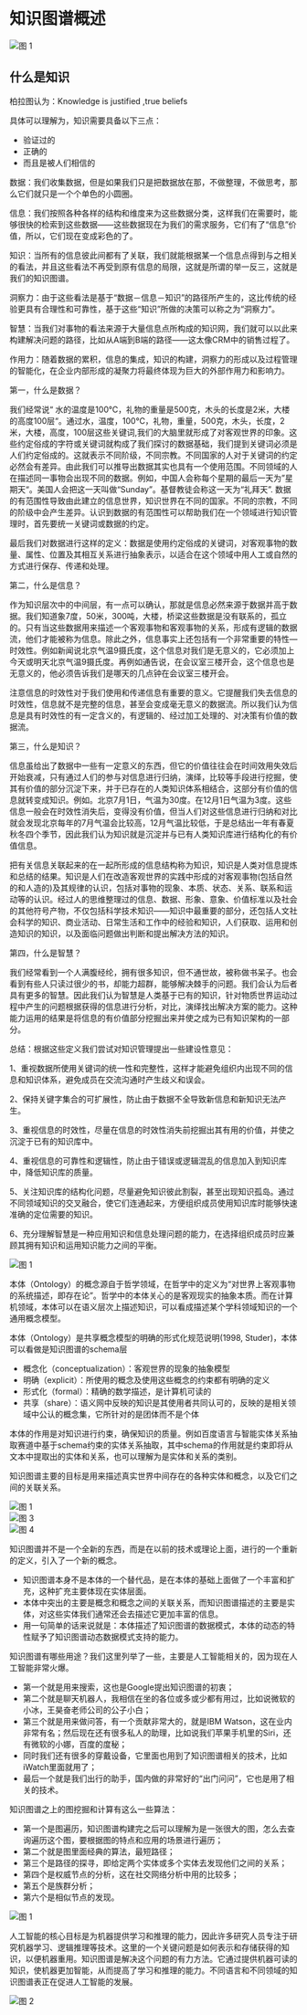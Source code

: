 # 知识图谱概述

![图 1](../../assets/summarize_1605608490226.png)  

## 什么是知识

柏拉图认为：Knowledge is justified ,true beliefs

具体可以理解为，知识需要具备以下三点：

- 验证过的
- 正确的
- 而且是被人们相信的

数据：我们收集数据，但是如果我们只是把数据放在那，不做整理，不做思考，那么它们就只是一个个单色的小圆圈。

信息：我们按照各种各样的结构和维度来为这些数据分类，这样我们在需要时，能够很快的检索到这些数据——这些数据现在为我们的需求服务，它们有了“信息”价值，所以，它们现在变成彩色的了。

知识：当所有的信息彼此间都有了关联，我们就能根据某一个信息点得到与之相关的看法，并且这些看法不再受到原有信息的局限，这就是所谓的举一反三，这就是我们的知识图谱。

洞察力：由于这些看法是基于“数据－信息－知识”的路径所产生的，这比传统的经验更具有合理性和可靠性，基于这些“知识”所做的决策可以称之为“洞察力”。

智慧：当我们对事物的看法来源于大量信息点所构成的知识网，我们就可以以此来构建解决问题的路径，比如从A端到B端的路径——这太像CRM中的销售过程了。

作用力：随着数据的累积，信息的集成，知识的构建，洞察力的形成以及过程管理的智能化，在企业内部形成的凝聚力将最终体现为巨大的外部作用力和影响力。

第一，什么是数据？

我们经常说“ 水的温度是100℃，礼物的重量是500克，木头的长度是2米，大楼的高度100层“。通过水，温度，100℃，礼物，重量，500克，木头，长度，2米，大楼，高度，100层这些关键词,我们的大脑里就形成了对客观世界的印象。这些约定俗成的字符或关键词就构成了我们探讨的数据基础，我们提到关键词必须是人们约定俗成的。这就表示不同阶级，不同宗教。不同国家的人对于关键词的约定必然会有差异。由此我们可以推导出数据其实也具有一个使用范围。不同领域的人在描述同一事物会出现不同的数据。例如，中国人会称每个星期的最后一天为”星期天“。美国人会把这一天叫做“Sunday”。基督教徒会称这一天为“礼拜天”. 数据的有范围性导致由此建立的信息世界，知识世界在不同的国家。不同的宗教，不同的阶级中会产生差异。认识到数据的有范围性可以帮助我们在一个领域进行知识管理时，首先要统一关键词或数据的约定。

最后我们对数据进行这样的定义：数据是使用约定俗成的关键词，对客观事物的数量、属性、位置及其相互关系进行抽象表示，以适合在这个领域中用人工或自然的方式进行保存、传递和处理。

第二，什么是信息？

作为知识层次中的中间层，有一点可以确认，那就是信息必然来源于数据并高于数据。我们知道象7度，50米，300吨，大楼，桥梁这些数据是没有联系的，孤立的。只有当这些数据用来描述一个客观事物和客观事物的关系，形成有逻辑的数据流，他们才能被称为信息。除此之外，信息事实上还包括有一个非常重要的特性— 时效性。例如新闻说北京气温9摄氏度，这个信息对我们是无意义的，它必须加上今天或明天北京气温9摄氏度。再例如通告说，在会议室三楼开会，这个信息也是无意义的，他必须告诉我们是哪天的几点钟在会议室三楼开会。

注意信息的时效性对于我们使用和传递信息有重要的意义。它提醒我们失去信息的时效性，信息就不是完整的信息，甚至会变成毫无意义的数据流。所以我们认为信息是具有时效性的有一定含义的，有逻辑的、经过加工处理的、对决策有价值的数据流。

第三，什么是知识？

信息虽给出了数据中一些有一定意义的东西，但它的价值往往会在时间效用失效后开始衰减，只有通过人们的参与对信息进行归纳，演绎，比较等手段进行挖掘，使其有价值的部分沉淀下来，并于已存在的人类知识体系相结合，这部分有价值的信息就转变成知识。例如。北京7月1日，气温为30度。在12月1日气温为3度。这些信息一般会在时效性消失后，变得没有价值，但当人们对这些信息进行归纳和对比就会发现北京每年的7月气温会比较高，12月气温比较低，于是总结出一年有春夏秋冬四个季节，因此我们认为知识就是沉淀并与已有人类知识库进行结构化的有价值信息。

把有关信息关联起来的在一起所形成的信息结构称为知识，知识是人类对信息提炼和总结的结果。知识是人们在改造客观世界的实践中形成的对客观事物(包括自然的和人造的)及其规律的认识，包括对事物的现象、本质、状态、关系、联系和运动等的认识。经过人的思维整理过的信息、数据、形象、意象、价值标准以及社会的其他符号产物，不仅包括科学技术知识——知识中最重要的部分，还包括人文社会科学的知识、商业活动、日常生活和工作中的经验和知识，人们获取、运用和创造知识的知识，以及面临问题做出判断和提出解决方法的知识。

第四，什么是智慧？

我们经常看到一个人满腹经纶，拥有很多知识，但不通世故，被称做书呆子。也会看到有些人只读过很少的书，却能力超群，能够解决棘手的问题。我们会认为后者具有更多的智慧。因此我们认为智慧是人类基于已有的知识，针对物质世界运动过程中产生的问题根据获得的信息进行分析，对比，演绎找出解决方案的能力。这种能力运用的结果是将信息的有价值部分挖掘出来并使之成为已有知识架构的一部分。

总结：根据这些定义我们尝试对知识管理提出一些建设性意见：

1、重视数据所使用关键词的统一性和完整性，这样才能避免组织内出现不同的信息和知识体系，避免成员在交流沟通时产生歧义和误会。

2、保持关键字集合的可扩展性，防止由于数据不全导致新信息和新知识无法产生。

3、重视信息的时效性，尽量在信息的时效性消失前挖掘出其有用的价值，并使之沉淀于已有的知识库中。

4、重视信息的可靠性和逻辑性，防止由于错误或逻辑混乱的信息加入到知识库中，降低知识库的质量。

5、关注知识库的结构化问题，尽量避免知识彼此割裂，甚至出现知识孤岛。通过不同领域知识的交叉融合，使它们连通起来，方便组织成员使用知识库时能够快速准确的定位需要的知识。

6、充分理解智慧是一种应用知识和信息处理问题的能力，在选择组织成员时应兼顾其拥有知识和运用知识能力之间的平衡。

![图 1](../../assets/ac75369d027c81682618706d7bef72b8acc1cc672f1b6b7d92f17fd475bac558.png)  

本体（Ontology）的概念源自于哲学领域，在哲学中的定义为“对世界上客观事物的系统描述，即存在论”。哲学中的本体关心的是客观现实的抽象本质。而在计算机领域，本体可以在语义层次上描述知识，可以看成描述某个学科领域知识的一个通用概念模型。

本体（Ontology）是共享概念模型的明确的形式化规范说明(1998, Studer)，本体可以看做是知识图谱的schema层

- 概念化（conceptualization）：客观世界的现象的抽象模型
- 明确（explicit）：所使用的概念及使用这些概念的约束都有明确的定义
- 形式化（formal）：精确的数学描述，是计算机可读的
- 共享（share）：语义网中反映的知识是其使用者共同认可的，反映的是相关领域中公认的概念集，它所针对的是团体而不是个体

本体的作用是对知识进行约束，确保知识的质量。例如百度语言与智能实体关系抽取赛道中基于schema约束的实体关系抽取，其中schema的作用就是约束即将从文本中提取出的实体和关系，也可以理解为是实体和关系的类别。

知识图谱主要的目标是用来描述真实世界中间存在的各种实体和概念，以及它们之间的关联关系。

![图 1](../../assets/0d238f6cf86d273bfc46b84a7fa0c678a362555c86ca3115ad38d839d792d891.png)  
![图 3](../../assets/93f8bdd4a6ec9714ab1bf0c5d6f7a27e2d008f23ac09e26bc3458609e3eee14a.png)  
![图 4](../../assets/00bac629bc5310bc4d17b517f3be5269ea7609d02325083162f5564ca3c887ca.png)  


知识图谱并不是一个全新的东西，而是在以前的技术或理论上面，进行的一个重新的定义，引入了一个新的概念。

- 知识图谱本身不是本体的一个替代品，是在本体的基础上面做了一个丰富和扩充，这种扩充主要体现在实体层面。
- 本体中突出的主要是概念和概念之间的关联关系，而知识图谱描述的主要是实体，对这些实体我们通常还会去描述它更加丰富的信息。
- 用一句简单的话来说就是：本体描述了知识图谱的数据模式，本体的动态的特性赋予了知识图谱动态数据模式支持的能力。

知识图谱有哪些用途？我们这里列举了一些，主要是人工智能相关的，因为现在人工智能非常火爆。

- 第一个就是用来搜索，这也是Google提出知识图谱的初衷；
- 第二个就是聊天机器人，我相信在坐的各位或多或少都有用过，比如说微软的小冰，王昊奋老师公司的公子小白；
- 第三个就是用来做问答，有一个贡献非常大的，就是IBM Watson，这在业内非常有名；然后现在还有很多私人的助理，比如说我们苹果手机里的Siri，还有微软的小娜，百度的度秘；
- 同时我们还有很多的穿戴设备，它里面也用到了知识图谱相关的技术，比如iWatch里面就用了；
- 最后一个就是我们出行的助手，国内做的非常好的“出门问问”，它也是用了相关的技术。

知识图谱之上的图挖掘和计算有这么一些算法：

- 第一个是图遍历，知识图谱构建完之后可以理解为是一张很大的图，怎么去查询遍历这个图，要根据图的特点和应用的场景进行遍历；
- 第二个就是图里面经典的算法，最短路径；
- 第三个是路径的探寻，即给定两个实体或多个实体去发现他们之间的关系；
- 第四个是权威节点的分析，这在社交网络分析中用的比较多；
- 第五个是族群分析；
- 第六个是相似节点的发现。

![图 1](../../assets/76ed40b686c759a9ee17c0e684da6eb7759daf1d625ef80825a92c92ef82e10f.png)  

人工智能的核心目标是为机器提供学习和推理的能力，因此许多研究人员专注于研究机器学习、逻辑推理等技术。这里的一个关键问题是如何表示和存储获得的知识，以便机器重用。知识图谱是解决这个问题的有力方法。它通过提供机器可读的知识，使机器更加智能，从而提高了学习和推理的能力。不同语言和不同领域的知识图谱表正在促进人工智能的发展。

![图 2](../../assets/b8750433818eaf3982abe600ae70f17472a5e34bd9e186cd0056cc9a13e26fc9.png)  
